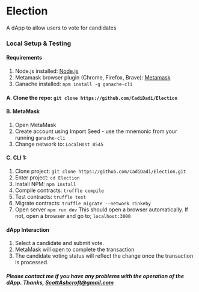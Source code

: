 # Election

A dApp to allow users to vote for candidates

### Local Setup & Testing

#### Requirements
1. Node.js installed: [Node.js](https://nodejs.org/en/)
2. Metamask browser plugin (Chrome, Firefox, Brave): [Metamask](https://metamask.io/)
3. Ganache installed: ```npm install -g ganache-cli```

#### A. Clone the repo: ``` git clone https://github.com/CadiDadi/Election  ```

#### B. MetaMask
1. Open MetaMask
2. Create account using Import Seed - use the mnemonic from your running ```ganache-cli```
3. Change network to: ```LocalHost 8545``` 

#### C. CLI 1:
1. Clone project: ```git clone https://github.com/CadiDadi/Election.git```
2. Enter project: ```cd Election```
3. Install NPM: ```npm install```
4. Compile contracts: ```truffle compile```
5. Test contracts: ```truffle test```
6. Migrate contracts: ```truffle migrate --network rinkeby```
7. Open server ```npm run dev```  This should open a browser automatically. If not, open a browser and go to; ```localhost:3000```

#### dApp Interaction

1. Select a candidate and submit vote.
2. MetaMask will open to complete the transaction
3. The candidate voting status will reflect the change once the transaction is processed.


##### Please contact me if you have any problems with the operation of the dApp. Thanks, ScottAshcroft@gmail.com
